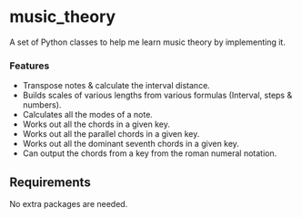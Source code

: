 # music_theory

A set of Python classes to help me learn music theory by implementing it.
 
 ### Features
- Transpose notes & calculate the interval distance.
- Builds scales of various lengths from various formulas (Interval, steps & numbers).
- Calculates all the modes of a note.
- Works out all the chords in a given key.
- Works out all the parallel chords in a given key.
- Works out all the dominant seventh chords in a given key.
- Can output the chords from a key from the roman numeral notation.  
  

## Requirements

No extra packages are needed.